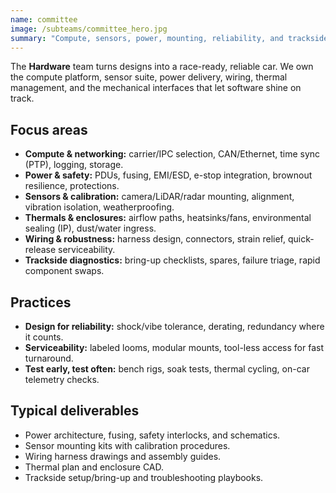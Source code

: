 ```yaml
---
name: committee
image: /subteams/committee_hero.jpg
summary: "Compute, sensors, power, mounting, reliability, and trackside diagnostics."
---
```


The **Hardware** team turns designs into a race-ready, reliable car. We own the compute platform, sensor suite, power delivery, wiring, thermal management, and the mechanical interfaces that let software shine on track.

## Focus areas

- **Compute & networking:** carrier/IPC selection, CAN/Ethernet, time sync (PTP), logging, storage.
- **Power & safety:** PDUs, fusing, EMI/ESD, e-stop integration, brownout resilience, protections.
- **Sensors & calibration:** camera/LiDAR/radar mounting, alignment, vibration isolation, weatherproofing.
- **Thermals & enclosures:** airflow paths, heatsinks/fans, environmental sealing (IP), dust/water ingress.
- **Wiring & robustness:** harness design, connectors, strain relief, quick-release serviceability.
- **Trackside diagnostics:** bring-up checklists, spares, failure triage, rapid component swaps.

## Practices

- **Design for reliability:** shock/vibe tolerance, derating, redundancy where it counts.
- **Serviceability:** labeled looms, modular mounts, tool-less access for fast turnaround.
- **Test early, test often:** bench rigs, soak tests, thermal cycling, on-car telemetry checks.

## Typical deliverables

- Power architecture, fusing, safety interlocks, and schematics.
- Sensor mounting kits with calibration procedures.
- Wiring harness drawings and assembly guides.
- Thermal plan and enclosure CAD.
- Trackside setup/bring-up and troubleshooting playbooks.
